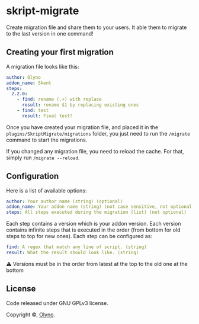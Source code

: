 # skript-migrate

Create migration file and share them to your users. It able them to migrate to the last version in one command!

## Creating your first migration

A migration file looks like this:

```yaml
author: Olyno
addon_name: Skent
steps:
  2.2.0:
    - find: rename (.+) with replace
      result: rename $1 by replacing existing ones
    - find: test
      result: Final test!
```

Once you have created your migration file, and placed it in the ``plugins/SkriptMigrate/migrations`` folder, you just need to run the ``/migrate`` command to start the migrations.

If you changed any migration file, you need to reload the cache. For that, simply run ``/migrate --reload``.

## Configuration

Here is a list of available options:

```yaml
author: Your author name (string) (optional)
addon_name: Your addon name (string) (not case sensitive, not optional)
steps: All steps executed during the migration (list) (not optional)
```

Each step contains a version which is your addon version. Each version contains infinite steps that is executed in the order (from bottom for old steps to top for new ones). Each step can be configured as:

```yaml
find: A regex that match any line of script. (string)
result: What the result should look like. (string)
```

⚠️ Versions must be in the order from latest at the top to the old one at the bottom

## License

Code released under GNU GPLv3 license.

Copyright ©, [Olyno](https://github.com/Olyno).
